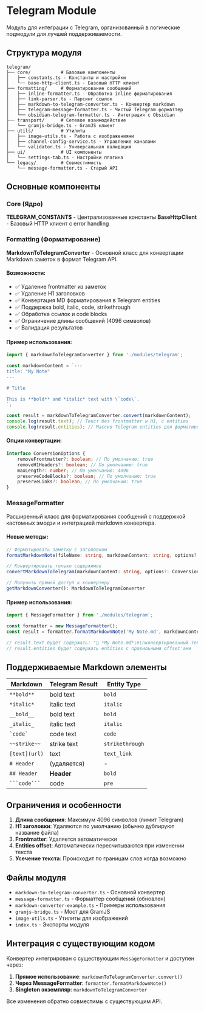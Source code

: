 # Telegram Module

Модуль для интеграции с Telegram, организованный в логические подмодули для лучшей поддерживаемости.

## Структура модуля

```
telegram/
├── core/           # Базовые компоненты
│   ├── constants.ts - Константы и настройки
│   └── base-http-client.ts - Базовый HTTP клиент
├── formatting/     # Форматирование сообщений
│   ├── inline-formatter.ts - Обработка inline форматирования
│   ├── link-parser.ts - Парсинг ссылок
│   ├── markdown-to-telegram-converter.ts - Конвертер markdown
│   ├── telegram-message-formatter.ts - Чистый Telegram форматтер
│   └── obsidian-telegram-formatter.ts - Интеграция с Obsidian
├── transport/      # Сетевое взаимодействие
│   └── gramjs-bridge.ts - GramJS клиент
├── utils/          # Утилиты
│   ├── image-utils.ts - Работа с изображениями
│   ├── channel-config-service.ts - Управление каналами
│   └── validator.ts - Универсальная валидация
├── ui/             # UI компоненты
│   └── settings-tab.ts - Настройки плагина
└── legacy/         # Совместимость
    └── message-formatter.ts - Старый API
```

## Основные компоненты

### Core (Ядро)

**TELEGRAM_CONSTANTS** - Централизованные константы
**BaseHttpClient** - Базовый HTTP клиент с error handling

### Formatting (Форматирование)

**MarkdownToTelegramConverter** - Основной класс для конвертации Markdown заметок в формат Telegram API.

#### Возможности:

- ✅ Удаление frontmatter из заметок
- ✅ Удаление H1 заголовков
- ✅ Конвертация MD форматирования в Telegram entities
- ✅ Поддержка bold, italic, code, strikethrough
- ✅ Обработка ссылок и code blocks
- ✅ Ограничение длины сообщений (4096 символов)
- ✅ Валидация результатов

#### Пример использования:

```typescript
import { markdownToTelegramConverter } from './modules/telegram';

const markdownContent = `---
title: "My Note"
---

# Title

This is **bold** and *italic* text with \`code\`.
`;

const result = markdownToTelegramConverter.convert(markdownContent);
console.log(result.text); // Текст без frontmatter и H1, с entities
console.log(result.entities); // Массив Telegram entities для форматирования
```

#### Опции конвертации:

```typescript
interface ConversionOptions {
	removeFrontmatter?: boolean; // По умолчанию: true
	removeH1Headers?: boolean; // По умолчанию: true
	maxLength?: number; // По умолчанию: 4096
	preserveCodeBlocks?: boolean; // По умолчанию: true
	preserveLinks?: boolean; // По умолчанию: true
}
```

### MessageFormatter

Расширенный класс для форматирования сообщений с поддержкой кастомных эмодзи и интеграцией markdown конвертера.

#### Новые методы:

```typescript
// Форматировать заметку с заголовком
formatMarkdownNote(fileName: string, markdownContent: string, options?: ConversionOptions): ConversionResult

// Конвертировать только содержимое
convertMarkdownToTelegram(markdownContent: string, options?: ConversionOptions): ConversionResult

// Получить прямой доступ к конвертеру
getMarkdownConverter(): MarkdownToTelegramConverter
```

#### Пример использования:

```typescript
import { MessageFormatter } from './modules/telegram';

const formatter = new MessageFormatter();
const result = formatter.formatMarkdownNote('My Note.md', markdownContent);

// result.text будет содержать: "📝 *My Note.md*\n\nконвертированный текст"
// result.entities будет содержать entities с правильными offset'ами
```

## Поддерживаемые Markdown элементы

| Markdown       | Telegram Result | Entity Type     |
| -------------- | --------------- | --------------- |
| `**bold**`     | bold text       | `bold`          |
| `*italic*`     | italic text     | `italic`        |
| `__bold__`     | bold text       | `bold`          |
| `_italic_`     | italic text     | `italic`        |
| `` `code` ``   | code text       | `code`          |
| `~~strike~~`   | strike text     | `strikethrough` |
| `[text](url)`  | text            | `text_link`     |
| `# Header`     | (удаляется)     | -               |
| `## Header`    | **Header**      | `bold`          |
| ` ```code``` ` | code            | `pre`           |

## Ограничения и особенности

1. **Длина сообщения**: Максимум 4096 символов (лимит Telegram)
2. **H1 заголовки**: Удаляются по умолчанию (обычно дублируют название файла)
3. **Frontmatter**: Удаляется автоматически
4. **Entities offset**: Автоматически пересчитываются при изменении текста
5. **Усечение текста**: Происходит по границам слов когда возможно

## Файлы модуля

- `markdown-to-telegram-converter.ts` - Основной конвертер
- `message-formatter.ts` - Форматтер сообщений (обновлен)
- `markdown-converter-example.ts` - Примеры использования
- `gramjs-bridge.ts` - Мост для GramJS
- `image-utils.ts` - Утилиты для изображений
- `index.ts` - Экспорты модуля

## Интеграция с существующим кодом

Конвертер интегрирован с существующим `MessageFormatter` и доступен через:

1. **Прямое использование**: `markdownToTelegramConverter.convert()`
2. **Через MessageFormatter**: `formatter.formatMarkdownNote()`
3. **Singleton экземпляр**: `markdownToTelegramConverter`

Все изменения обратно совместимы с существующим API.

